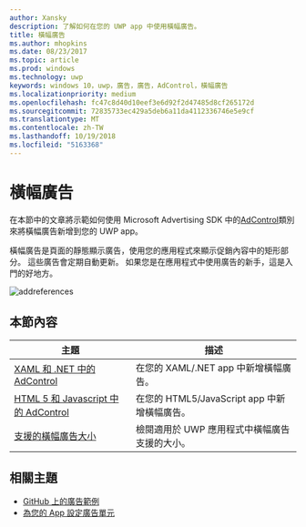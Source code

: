 ```yaml
---
author: Xansky
description: 了解如何在您的 UWP app 中使用橫幅廣告。
title: 橫幅廣告
ms.author: mhopkins
ms.date: 08/23/2017
ms.topic: article
ms.prod: windows
ms.technology: uwp
keywords: windows 10，uwp，廣告，廣告，AdControl，橫幅廣告
ms.localizationpriority: medium
ms.openlocfilehash: fc47c8d40d10eef3e6d92f2d47485d8cf265172d
ms.sourcegitcommit: 72835733ec429a5deb6a11da4112336746e5e9cf
ms.translationtype: MT
ms.contentlocale: zh-TW
ms.lasthandoff: 10/19/2018
ms.locfileid: "5163368"
---
```

# <a name="banner-ads"></a>橫幅廣告

在本節中的文章將示範如何使用 Microsoft Advertising SDK 中的[AdControl](https://docs.microsoft.com/uwp/api/microsoft.advertising.winrt.ui.adcontrol)類別來將橫幅廣告新增到您的 UWP app。

橫幅廣告是頁面的靜態顯示廣告，使用您的應用程式來顯示促銷內容中的矩形部分。 這些廣告會定期自動更新。 如果您是在應用程式中使用廣告的新手，這是入門的好地方。

![addreferences](images/banner-ad.png)

## <a name="in-this-section"></a>本節內容

|  主題    | 描述 |               
|----------|-------|
| [XAML 和 .NET 中的 AdControl](adcontrol-in-xaml-and--net.md)     | 在您的 XAML/.NET app 中新增橫幅廣告。        |
| [HTML 5 和 Javascript 中的 AdControl](adcontrol-in-html-5-and-javascript.md)     | 在您的 HTML5/JavaScript app 中新增橫幅廣告。        |
| [支援的橫幅廣告大小](supported-ad-sizes-for-banner-ads.md)    |  檢閱適用於 UWP 應用程式中橫幅廣告支援的大小。        |


## <a name="related-topics"></a>相關主題

* [GitHub 上的廣告範例](http://aka.ms/githubads)
* [為您的 App 設定廣告單元](set-up-ad-units-in-your-app.md)

